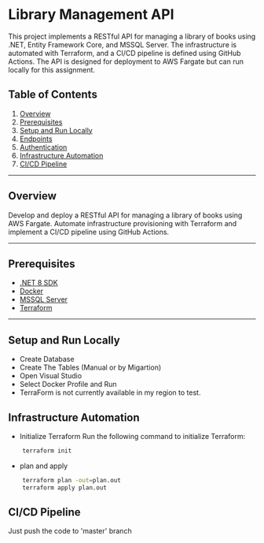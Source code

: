 # Library Management API

This project implements a RESTful API for managing a library of books using .NET, Entity Framework Core, and MSSQL Server. 
The infrastructure is automated with Terraform, and a CI/CD pipeline is defined using GitHub Actions.
The API is designed for deployment to AWS Fargate but can run locally for this assignment.

## Table of Contents

1. [Overview](#overview)
2. [Prerequisites](#prerequisites)
3. [Setup and Run Locally](#setup-and-run-locally)
4. [Endpoints](#endpoints)
5. [Authentication](#authentication)
6. [Infrastructure Automation](#infrastructure-automation)
7. [CI/CD Pipeline](#ci-cd-pipeline)

---

## Overview

Develop and deploy a RESTful API for managing a library of books using AWS Fargate. Automate infrastructure provisioning with Terraform and implement a CI/CD pipeline using GitHub Actions.

---

## Prerequisites

- [.NET 8 SDK](https://dotnet.microsoft.com/download)
- [Docker](https://www.docker.com/)
- [MSSQL Server]()
- [Terraform](https://www.terraform.io/downloads)

---

## Setup and Run Locally
- Create Database
- Create The Tables (Manual or by Migartion)
- Open Visual Studio
- Select Docker Profile and Run
- TerraForm is not currently available in my region to test.

## Infrastructure Automation
- Initialize Terraform
Run the following command to initialize Terraform:
```bash
	terraform init
```

- plan and apply
```bash
	terraform plan -out=plan.out
	terraform apply plan.out
```

## CI/CD Pipeline
Just push the code to 'master' branch